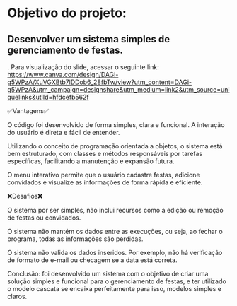 # Objetivo do projeto: 
## Desenvolver um sistema simples de gerenciamento de festas.
.
Para visualização do slide, acessar o seguinte link:
https://www.canva.com/design/DAGi-g5WPzA/XuVGXBtb7lDDob6_28fbTw/view?utm_content=DAGi-g5WPzA&utm_campaign=designshare&utm_medium=link2&utm_source=uniquelinks&utlId=hfdcefb562f 

✅Vantagens✅

O código foi desenvolvido de forma simples, clara e funcional. A interação do usuário é direta e fácil de entender.

Utilizando o conceito de programação orientada a objetos, o sistema está bem estruturado, com classes e métodos responsáveis por tarefas específicas, facilitando a manutenção e expansão futura.

O menu interativo permite que o usuário cadastre festas, adicione convidados e visualize as informações de forma rápida e eficiente.

❌Desafios❌

O sistema por ser simples, não inclui recursos como a edição ou remoção de festas ou convidados.

O sistema não mantém os dados entre as execuções, ou seja, ao fechar o programa, todas as informações são perdidas.

O sistema não valida os dados inseridos. Por exemplo, não há verificação de formato de e-mail ou checagem se a data está correta.

Conclusão:
foi desenvolvido um sistema com o objetivo de criar uma solução simples e funcional para o gerenciamento de festas, e ter utilizado o modelo cascata se encaixa perfeitamente para isso, modelos simples e claros.
